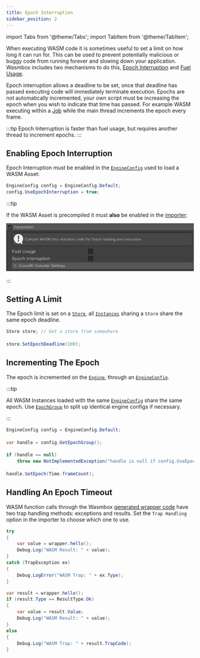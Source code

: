 ```yaml
---
title: Epoch Interruption
sidebar_position: 2
---
```


import Tabs from '@theme/Tabs';
import TabItem from '@theme/TabItem';

When executing WASM code it is sometimes useful to set a limit on how long it can run for. This can be used to prevent potentially malicious or buggy code from running forever and slowing down your application. Wasmbox includes two mechanisms to do this, [Epoch Interruption](./epochinterruption.md) and [Fuel Usage](./fuelusage.md).

Epoch interruption allows a deadline to be set, once that deadline has passed executing code will immediately terminate execution. Epochs are not automatically incremented, your own script must be increasing the epoch when you wish to indicate that time has passed. For example WASM executing within a [Job](../jobs.md) while the main thread increments the epoch every frame.

:::tip
Epoch Interruption is faster than fuel usage, but requires another thread to increment epochs.
:::

## Enabling Epoch Interruption

Epoch Interruption must be enabled in the [`EngineConfig`](../../reference/code/engineconfig.md) used to load a WASM Asset:

```csharp
EngineConfig config = EngineConfig.Default;
config.UseEpochInterruption = true;
```

:::tip

If the WASM Asset is precompiled it must **also** be enabled in the [importer](../../reference/editor/import.md#5-compilation):

![Compilation Inspector](/img/CompilationInspector.png)

:::

## Setting A Limit

The Epoch limit is set on a [`Store`](../../reference/code/wasmtime/store.md), all [`Instances`](../../reference/code/wasmtime/instance.md) sharing a `Store` share the same epoch deadline.

```csharp
Store store; // Get a store from somewhere

store.SetEpochDeadline(100);
```

## Incrementing The Epoch

The epoch is incremented on the [`Engine`](../../reference/code/wasmtime/engine.md), through an [`EngineConfig`](../../reference/code/engineconfig.md#getepochgroup).

:::tip

All WASM Instances loaded with the same [`EngineConfig`](../../reference/code/engineconfig.md) share the same epoch. Use [`EpochGroup`](../../reference/code/engineconfig.md#epochgroup) to split up identical engine configs if necessary.

:::

```csharp
EngineConfig config = EngineConfig.Default;

var handle = config.GetEpochGroup();

if (handle == null)
    throw new NotImplementedException("handle is null if config.UseEpochInterruption is false!");

handle.SetEpoch(Time.frameCount);
```

## Handling An Epoch Timeout

WASM function calls through the Wasmbox [generated wrapper code](../../reference/code/codegeneration.md#trap-handling) have two trap handling methods: exceptions and results. Set the `Trap Handling` option in the importer to choose which one to use.

<Tabs>

<TabItem value="exceptions" label="Exception">

```csharp
try
{
    var value = wrapper.hello();
    Debug.Log("WASM Result: " + value);
}
catch (TrapException ex)
{
    Debug.LogError("WASM Trap: " + ex.Type);
}
```

</TabItem>

<TabItem value="result" label="Result">

```csharp
var result = wrapper.hello();
if (result.Type == ResultType.Ok)
{
    var value = result.Value;
    Debug.Log("WASM Result: " + value);
}
else
{
    Debug.Log("WASM Trap: " + result.TrapCode);
}
```

</TabItem>

</Tabs>